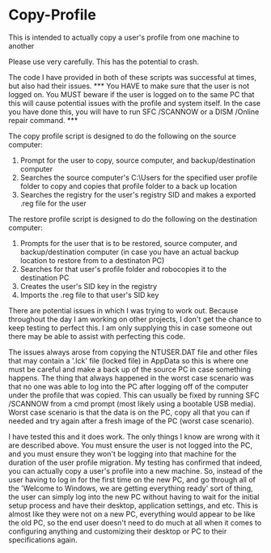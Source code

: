 # Copy-Profile
This is intended to actually copy a user's profile from one machine to another

Please use very carefully.  This has the potential to crash.

The code I have provided in both of these scripts was successful at times, but also had their issues.
*** You HAVE to make sure that the user is not logged on.  You MUST beware if the user is logged on to the same PC that this will cause potential issues with the profile and system itself.  In the case you have done this, you will have to run SFC /SCANNOW or a DISM /Online repair command. ***

The copy profile script is designed to do the following on the source computer:
1.  Prompt for the user to copy, source computer, and backup/destination computer
2.  Searches the source computer's C:\Users for the specified user profile folder to copy and copies that profile folder to a back up location
3.  Searches the registry for the user's registry SID and makes a exported .reg file for the user

The restore profile script is designed to do the following on the destination computer:
1.  Prompts for the user that is to be restored, source computer, and backup/destination computer (in case you have an actual backup location to restore from to a destinaton PC)
2.  Searches for that user's profile folder and robocopies it to the destination PC
3.  Creates the user's SID key in the registry
4.  Imports the .reg file to that user's SID key

There are potential issues in which I was trying to work out.  Because throughout the day I am working on other projects, I don't get the chance to keep testing to perfect this.  I am only supplying this in case someone out there may be able to assist with perfecting this code.

The issues always arose from copying the NTUSER.DAT file and other files that may contain a '.lck' file (locked file) in AppData so this is where one must be careful and make a back up of the source PC in case something happens.  The thing that always happened in the worst case scenario was that no one was able to log into the PC after logging off of the computer under the profile that was copied.  This can usually be fixed by running SFC /SCANNOW from a cmd prompt (most likely using a bootable USB media).  Worst case scenario is that the data is on the PC, copy all that you can if needed and try again after a fresh image of the PC (worst case scenario).

I have tested this and it does work.  The only things I know are wrong with it are described above.  You must ensure the user is not logged into the PC, and you must ensure they won't be logging into that machine for the duration of the user profile migration.  My testing has confirmed that indeed, you can actually copy a user's profile into a new machine.  So, instead of the user having to log in for the first time on the new PC, and go through all of the 'Welcome to Windows, we are getting everything ready' sort of thing, the user can simply log into the new PC without having to wait for the initial setup process and have their desktop, application settings, and etc.  This is almost like they were not on a new PC, everything would appear to be like the old PC, so the end user doesn't need to do much at all when it comes to configuring anything and customizing their desktop or PC to their specifications again.

